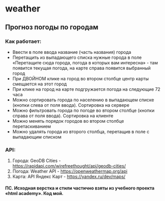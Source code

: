 # weather

## Прогноз погоды по городам

### Как работает:
- Ввести в поле ввода название (часть названия) города
- Перетащить из выпадающего списка нужные города в поле «Перетащите сюда города, погода в которых вам интересна» - там появится текущая погода, на карте справа появится выбранный город
- При ДВОЙНОМ клике на город во втором столбце центр карты смещается на этот город
- При клике на город на карте подгружается погода на следующие 72 часа
- Можно сортировать города по населению в выпадающем списке (кнопки слева от поля ввода). Сортировка на сервере
- Можно фильтровать города по погоде во втором столбце (кнопки справа от поля ввода). Сортировка на клиенте
- Можно менять порядок городов во втором столбце перетаскиванием
- Можно удалять города из второго столбца, перетащив в поле с выпадающим списком

### API:
1.	Города: GeoDB Cities - https://rapidapi.com/wirefreethought/api/geodb-cities/
2.	Погода: Weather API - https://openweathermap.org/api
3.	Карта: API Яндекс Карт - https://yandex.ru/dev/maps/

#### ПС. Исходная верстка и стили частично взяты из учебного проекта «html academy». Код мой.
